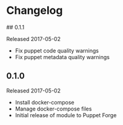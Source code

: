 # Changelog

## 0.1.1

Released 2017-05-02

* Fix puppet code quality warnings
* Fix puppet metadata quality warnings

## 0.1.0

Released 2017-05-02

* Install docker-compose
* Manage docker-compose files
* Initial release of module to Puppet Forge
